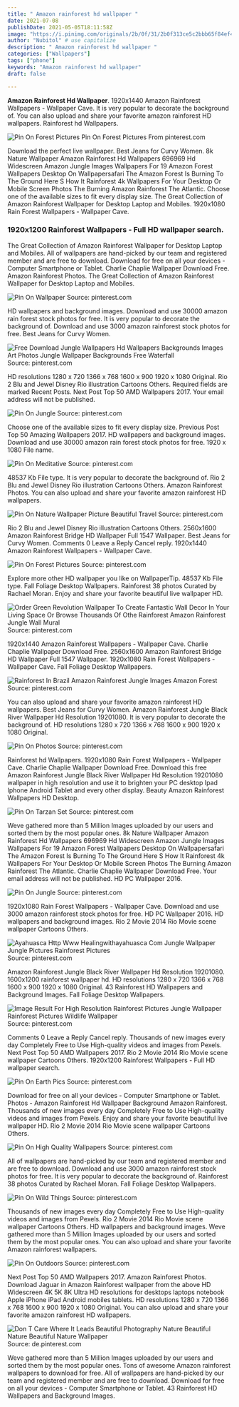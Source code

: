 ```yaml
---
title: " Amazon rainforest hd wallpaper "
date: 2021-07-08
publishDate: 2021-05-05T18:11:58Z
image: "https://i.pinimg.com/originals/2b/0f/31/2b0f313ce5c2bbb65f84ef4f07baee73.jpg"
author: "Nubitol" # use capitalize
description: " Amazon rainforest hd wallpaper "
categories: ["Wallpapers"]
tags: ["phone"]
keywords: "Amazon rainforest hd wallpaper"
draft: false

---
```



**Amazon Rainforest Hd Wallpaper**. 1920x1440 Amazon Rainforest Wallpapers - Wallpaper Cave. It is very popular to decorate the background of. You can also upload and share your favorite amazon rainforest HD wallpapers. Rainforest hd Wallpapers.

![Pin On Forest Pictures](https://i.pinimg.com/564x/7c/da/b6/7cdab6f5345d6600a276d95aa0eaaf0c.jpg "Pin On Forest Pictures")
Pin On Forest Pictures From pinterest.com


Download the perfect live wallpaper. Best Jeans for Curvy Women. 8k Nature Wallpaper Amazon Rainforest Hd Wallpapers 696969 Hd Widescreen Amazon Jungle Images Wallpapers For 19 Amazon Forest Wallpapers Desktop On Wallpapersafari The Amazon Forest Is Burning To The Ground Here S How It Rainforest 4k Wallpapers For Your Desktop Or Mobile Screen Photos The Burning Amazon Rainforest The Atlantic. Choose one of the available sizes to fit every display size. The Great Collection of Amazon Rainforest Wallpaper for Desktop Laptop and Mobiles. 1920x1080 Rain Forest Wallpapers - Wallpaper Cave.

### 1920x1200 Rainforest Wallpapers - Full HD wallpaper search.

The Great Collection of Amazon Rainforest Wallpaper for Desktop Laptop and Mobiles. All of wallpapers are hand-picked by our team and registered member and are free to download. Download for free on all your devices - Computer Smartphone or Tablet. Charlie Chaplie Wallpaper Download Free. Amazon Rainforest Photos. The Great Collection of Amazon Rainforest Wallpaper for Desktop Laptop and Mobiles.


![Pin On Wallpaper](https://i.pinimg.com/originals/1d/61/34/1d613415bccbc5d266706ab984acdfbc.jpg "Pin On Wallpaper")
Source: pinterest.com

HD wallpapers and background images. Download and use 30000 amazon rain forest stock photos for free. It is very popular to decorate the background of. Download and use 3000 amazon rainforest stock photos for free. Best Jeans for Curvy Women.

![Free Download Jungle Wallpapers Hd Wallpapers Backgrounds Images Art Photos Jungle Wallpaper Backgrounds Free Waterfall](https://i.pinimg.com/originals/3c/e6/7a/3ce67aee4029bb6d6047a2dbcce1ce60.jpg "Free Download Jungle Wallpapers Hd Wallpapers Backgrounds Images Art Photos Jungle Wallpaper Backgrounds Free Waterfall")
Source: pinterest.com

HD resolutions 1280 x 720 1366 x 768 1600 x 900 1920 x 1080 Original. Rio 2 Blu and Jewel Disney Rio illustration Cartoons Others. Required fields are marked Recent Posts. Next Post Top 50 AMD Wallpapers 2017. Your email address will not be published.

![Pin On Jungle](https://i.pinimg.com/originals/63/1f/98/631f984a77771d227176ba0fd29543a0.jpg "Pin On Jungle")
Source: pinterest.com

Choose one of the available sizes to fit every display size. Previous Post Top 50 Amazing Wallpapers 2017. HD wallpapers and background images. Download and use 30000 amazon rain forest stock photos for free. 1920 x 1080 File name.

![Pin On Meditative](https://i.pinimg.com/736x/60/ba/ae/60baae457d19ce4b1e2b5a9ef3beac61.jpg "Pin On Meditative")
Source: pinterest.com

48537 Kb File type. It is very popular to decorate the background of. Rio 2 Blu and Jewel Disney Rio illustration Cartoons Others. Amazon Rainforest Photos. You can also upload and share your favorite amazon rainforest HD wallpapers.

![Pin On Nature Wallpaper Picture Beautiful Travel](https://i.pinimg.com/originals/be/2e/c0/be2ec03d9d554ca1d6f80a2f290e79a8.jpg "Pin On Nature Wallpaper Picture Beautiful Travel")
Source: pinterest.com

Rio 2 Blu and Jewel Disney Rio illustration Cartoons Others. 2560x1600 Amazon Rainforest Bridge HD Wallpaper Full 1547 Wallpaper. Best Jeans for Curvy Women. Comments 0 Leave a Reply Cancel reply. 1920x1440 Amazon Rainforest Wallpapers - Wallpaper Cave.

![Pin On Forest Pictures](https://i.pinimg.com/564x/7c/da/b6/7cdab6f5345d6600a276d95aa0eaaf0c.jpg "Pin On Forest Pictures")
Source: pinterest.com

Explore more other HD wallpaper you like on WallpaperTip. 48537 Kb File type. Fall Foliage Desktop Wallpapers. Rainforest 38 photos Curated by Rachael Moran. Enjoy and share your favorite beautiful live wallpaper HD.

![Order Green Revolution Wallpaper To Create Fantastic Wall Decor In Your Living Space Or Browse Thousands Of Othe Rainforest Amazon Rainforest Jungle Wall Mural](https://i.pinimg.com/originals/8f/b8/5e/8fb85e117ea8e027f34d22ead78c928d.jpg "Order Green Revolution Wallpaper To Create Fantastic Wall Decor In Your Living Space Or Browse Thousands Of Othe Rainforest Amazon Rainforest Jungle Wall Mural")
Source: pinterest.com

1920x1440 Amazon Rainforest Wallpapers - Wallpaper Cave. Charlie Chaplie Wallpaper Download Free. 2560x1600 Amazon Rainforest Bridge HD Wallpaper Full 1547 Wallpaper. 1920x1080 Rain Forest Wallpapers - Wallpaper Cave. Fall Foliage Desktop Wallpapers.

![Rainforest In Brazil Amazon Rainforest Jungle Images Amazon Forest](https://i.pinimg.com/originals/66/15/46/661546d344432507ed900fc4cbbde3be.jpg "Rainforest In Brazil Amazon Rainforest Jungle Images Amazon Forest")
Source: pinterest.com

You can also upload and share your favorite amazon rainforest HD wallpapers. Best Jeans for Curvy Women. Amazon Rainforest Jungle Black River Wallpaper Hd Resolution 19201080. It is very popular to decorate the background of. HD resolutions 1280 x 720 1366 x 768 1600 x 900 1920 x 1080 Original.

![Pin On Photos](https://i.pinimg.com/736x/70/a6/fc/70a6fc16f49d007e808418e4930576c0.jpg "Pin On Photos")
Source: pinterest.com

Rainforest hd Wallpapers. 1920x1080 Rain Forest Wallpapers - Wallpaper Cave. Charlie Chaplie Wallpaper Download Free. Download this free Amazon Rainforest Jungle Black River Wallpaper Hd Resolution 19201080 wallpaper in high resolution and use it to brighten your PC desktop Ipad Iphone Android Tablet and every other display. Beauty Amazon Rainforest Wallpapers HD Desktop.

![Pin On Tarzan Set](https://i.pinimg.com/originals/f8/51/18/f8511830a0ba133ed21be279b836a67b.jpg "Pin On Tarzan Set")
Source: pinterest.com

Weve gathered more than 5 Million Images uploaded by our users and sorted them by the most popular ones. 8k Nature Wallpaper Amazon Rainforest Hd Wallpapers 696969 Hd Widescreen Amazon Jungle Images Wallpapers For 19 Amazon Forest Wallpapers Desktop On Wallpapersafari The Amazon Forest Is Burning To The Ground Here S How It Rainforest 4k Wallpapers For Your Desktop Or Mobile Screen Photos The Burning Amazon Rainforest The Atlantic. Charlie Chaplie Wallpaper Download Free. Your email address will not be published. HD PC Wallpaper 2016.

![Pin On Jungle](https://i.pinimg.com/originals/48/77/7e/48777e97b45c86508209643c104034c4.jpg "Pin On Jungle")
Source: pinterest.com

1920x1080 Rain Forest Wallpapers - Wallpaper Cave. Download and use 3000 amazon rainforest stock photos for free. HD PC Wallpaper 2016. HD wallpapers and background images. Rio 2 Movie 2014 Rio Movie scene wallpaper Cartoons Others.

![Ayahuasca Http Www Healingwithayahuasca Com Jungle Wallpaper Jungle Pictures Rainforest Pictures](https://i.pinimg.com/originals/8c/05/3c/8c053c2a1f0c27067251f20875610176.jpg "Ayahuasca Http Www Healingwithayahuasca Com Jungle Wallpaper Jungle Pictures Rainforest Pictures")
Source: pinterest.com

Amazon Rainforest Jungle Black River Wallpaper Hd Resolution 19201080. 1600x1200 rainforest wallpaper hd. HD resolutions 1280 x 720 1366 x 768 1600 x 900 1920 x 1080 Original. 43 Rainforest HD Wallpapers and Background Images. Fall Foliage Desktop Wallpapers.

![Image Result For High Resolution Rainforest Pictures Jungle Wallpaper Rainforest Pictures Wildlife Wallpaper](https://i.pinimg.com/originals/c7/65/4f/c7654ff835434749596c06cacf245b55.jpg "Image Result For High Resolution Rainforest Pictures Jungle Wallpaper Rainforest Pictures Wildlife Wallpaper")
Source: pinterest.com

Comments 0 Leave a Reply Cancel reply. Thousands of new images every day Completely Free to Use High-quality videos and images from Pexels. Next Post Top 50 AMD Wallpapers 2017. Rio 2 Movie 2014 Rio Movie scene wallpaper Cartoons Others. 1920x1200 Rainforest Wallpapers - Full HD wallpaper search.

![Pin On Earth Pics](https://i.pinimg.com/originals/cc/b4/41/ccb441d6599d42afd25b0ae5e6203a71.jpg "Pin On Earth Pics")
Source: pinterest.com

Download for free on all your devices - Computer Smartphone or Tablet. Photos - Amazon Rainforest Hd Wallpaper Background Amazon Rainforest. Thousands of new images every day Completely Free to Use High-quality videos and images from Pexels. Enjoy and share your favorite beautiful live wallpaper HD. Rio 2 Movie 2014 Rio Movie scene wallpaper Cartoons Others.

![Pin On High Quality Wallpapers](https://i.pinimg.com/originals/67/f5/f6/67f5f654740bcfeda75e6b04db205820.jpg "Pin On High Quality Wallpapers")
Source: pinterest.com

All of wallpapers are hand-picked by our team and registered member and are free to download. Download and use 3000 amazon rainforest stock photos for free. It is very popular to decorate the background of. Rainforest 38 photos Curated by Rachael Moran. Fall Foliage Desktop Wallpapers.

![Pin On Wild Things](https://i.pinimg.com/originals/c4/a4/1a/c4a41a0d960216967b629f8744474a80.jpg "Pin On Wild Things")
Source: pinterest.com

Thousands of new images every day Completely Free to Use High-quality videos and images from Pexels. Rio 2 Movie 2014 Rio Movie scene wallpaper Cartoons Others. HD wallpapers and background images. Weve gathered more than 5 Million Images uploaded by our users and sorted them by the most popular ones. You can also upload and share your favorite Amazon rainforest wallpapers.

![Pin On Outdoors](https://i.pinimg.com/originals/bd/73/74/bd7374a3ecd713f563ba293f6e6979f2.jpg "Pin On Outdoors")
Source: pinterest.com

Next Post Top 50 AMD Wallpapers 2017. Amazon Rainforest Photos. Download Jaguar in Amazon Rainforest wallpaper from the above HD Widescreen 4K 5K 8K Ultra HD resolutions for desktops laptops notebook Apple iPhone iPad Android mobiles tablets. HD resolutions 1280 x 720 1366 x 768 1600 x 900 1920 x 1080 Original. You can also upload and share your favorite amazon rainforest HD wallpapers.

![Don T Care Where It Leads Beautiful Photography Nature Beautiful Nature Beautiful Nature Wallpaper](https://i.pinimg.com/originals/2b/0f/31/2b0f313ce5c2bbb65f84ef4f07baee73.jpg "Don T Care Where It Leads Beautiful Photography Nature Beautiful Nature Beautiful Nature Wallpaper")
Source: de.pinterest.com

Weve gathered more than 5 Million Images uploaded by our users and sorted them by the most popular ones. Tons of awesome Amazon rainforest wallpapers to download for free. All of wallpapers are hand-picked by our team and registered member and are free to download. Download for free on all your devices - Computer Smartphone or Tablet. 43 Rainforest HD Wallpapers and Background Images.

